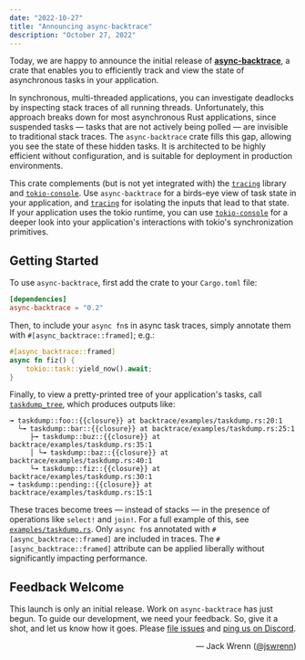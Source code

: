 ```yaml
---
date: "2022-10-27"
title: "Announcing async-backtrace"
description: "October 27, 2022"
---
```


Today, we are happy to announce the initial release of
[**async-backtrace**][crates.io], a crate that enables you to efficiently track
and view the state of asynchronous tasks in your application.

[crates.io]: https://crates.io/crates/async-backtrace

In synchronous, multi-threaded applications, you can investigate deadlocks by
inspecting stack traces of all running threads. Unfortunately, this approach
breaks down for most asynchronous Rust applications, since suspended tasks —
tasks that are not actively being polled — are invisible to traditional stack
traces. The `async-backtrace` crate fills this gap, allowing you see the state
of these hidden tasks. It is architected to be highly efficient without
configuration, and is suitable for deployment in production environments.

This crate complements (but is not yet integrated with) the [`tracing`] library
and [`tokio-console`]. Use `async-backtrace` for a birds-eye view of task state
in your application, and [`tracing`] for isolating the inputs that lead to that
state. If your application uses the tokio runtime, you can use [`tokio-console`]
for a deeper look into your application's interactions with tokio's
synchronization primitives.

[`tracing`]: https://github.com/tokio-rs/tracing
[`tokio-console`]: https://github.com/tokio-rs/console

## Getting Started

To use `async-backtrace`, first add the crate to your `Cargo.toml` file:

```toml
[dependencies]
async-backtrace = "0.2"
```

Then, to include your `async fn`s in async task traces, simply annotate
them with `#[async_backtrace::framed]`; e.g.:

```rust
#[async_backtrace::framed]
async fn fiz() {
    tokio::task::yield_now().await;
}
```

Finally, to view a pretty-printed tree of your application's tasks, call
[`taskdump_tree`], which produces outputs like:

```text
╼ taskdump::foo::{{closure}} at backtrace/examples/taskdump.rs:20:1
  └╼ taskdump::bar::{{closure}} at backtrace/examples/taskdump.rs:25:1
     ├╼ taskdump::buz::{{closure}} at backtrace/examples/taskdump.rs:35:1
     │ └╼ taskdump::baz::{{closure}} at backtrace/examples/taskdump.rs:40:1
     └╼ taskdump::fiz::{{closure}} at backtrace/examples/taskdump.rs:30:1
╼ taskdump::pending::{{closure}} at backtrace/examples/taskdump.rs:15:1
```

[`taskdump_tree`]: https://docs.rs/async-backtrace/0.2.0/async_backtrace/fn.taskdump_tree.html

These traces become trees — instead of stacks — in the presence of operations
like `select!` and `join!`. For a full example of this, see
[`examples/taskdump.rs`]. Only `async fn`s annotated with
`#[async_backtrace::framed]` are included in traces. The
`#[async_backtrace::framed]` attribute can be applied liberally without
significantly impacting performance.

[`examples/taskdump.rs`]: https://github.com/tokio-rs/async-backtrace/blob/main/backtrace/examples/taskdump.rs

## Feedback Welcome

This launch is only an initial release. Work on `async-backtrace` has just
begun. To guide our development, we need your feedback. So, give it a shot, and
let us know how it goes. Please [file issues][issue-tracker] and
[ping us on Discord][discord].

[issue-tracker]: https://github.com/tokio-rs/tokio-metrics/issues
[discord]: https://discord.gg/tokio

<div style="text-align:right">
   &mdash; Jack Wrenn (<a href="https://github.com/jswrenn">@jswrenn</a>)
</div>
